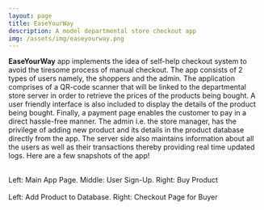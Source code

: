 ```yaml
---
layout: page
title: EaseYourWay
description: A model departmental store checkout app
img: /assets/img/easeyourway.png
---
```


**EaseYourWay** app implements the idea of self-help checkout system to avoid the tiresome process of manual checkout. The app consists of 2 types of users namely, the shoppers and the admin. The application comprises of a QR-code scanner that will be linked to the departmental store server in order to retrieve the prices of the products being bought. A user friendly interface is also included to display the details of the product being bought. Finally, a payment page enables the customer to pay in a direct hassle-free manner. The admin i.e. the store manager, has the privilege of adding new product and its details in the product database directly from the app. The server side also maintains information about all the users as well as their transactions thereby providing real time updated logs.
Here are a few snapshots of the app!
<div class="img_row">
    <img class="col one left" src="{{ site.baseurl }}/assets/img/easeyourway/signin.jpg" alt="" title="Sign In Menu"/>
    <img class="col one left" src="{{ site.baseurl }}/assets/img/easeyourway/userprof.jpg" alt="" title="User Signup"/>
    <img class="col one left" src="{{ site.baseurl }}/assets/img/easeyourway/buyprod.jpg" alt="" title="QR Reader"/>
</div>
<div class="col three caption">
   Left: Main App Page. Middle: User Sign-Up. Right: Buy Product
</div>
<div class="img_row">
    <img class="col one center" src="{{ site.baseurl }}/assets/img/easeyourway/addprod.jpg" alt="" title="Add Product"/>
    <img class="col one center" src="{{ site.baseurl }}/assets/img/easeyourway/finpage.jpg" alt="" title="Checkout Page"/>
</div>
<div class="col two caption">
   Left: Add Product to Database. Right: Checkout Page for Buyer
</div>